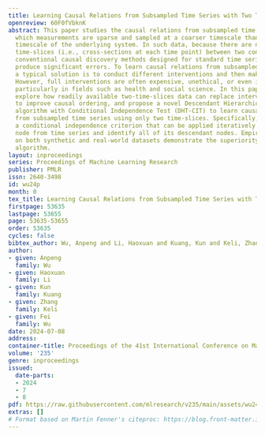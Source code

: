 ```yaml
---
title: Learning Causal Relations from Subsampled Time Series with Two Time-Slices
openreview: 60F0fVbknK
abstract: This paper studies the causal relations from subsampled time series, in
  which measurements are sparse and sampled at a coarser timescale than the causal
  timescale of the underlying system. In such data, because there are numerous missing
  time-slices (i.e., cross-sections at each time point) between two consecutive measurements,
  conventional causal discovery methods designed for standard time series data would
  produce significant errors. To learn causal relations from subsampled time series,
  a typical solution is to conduct different interventions and then make a comparison.
  However, full interventions are often expensive, unethical, or even infeasible,
  particularly in fields such as health and social science. In this paper, we first
  explore how readily available two-time-slices data can replace intervention data
  to improve causal ordering, and propose a novel Descendant Hierarchical Topology
  algorithm with Conditional Independence Test (DHT-CIT) to learn causal relations
  from subsampled time series using only two time-slices. Specifically, we develop
  a conditional independence criterion that can be applied iteratively to test each
  node from time series and identify all of its descendant nodes. Empirical results
  on both synthetic and real-world datasets demonstrate the superiority of our DHT-CIT
  algorithm.
layout: inproceedings
series: Proceedings of Machine Learning Research
publisher: PMLR
issn: 2640-3498
id: wu24p
month: 0
tex_title: Learning Causal Relations from Subsampled Time Series with Two Time-Slices
firstpage: 53635
lastpage: 53655
page: 53635-53655
order: 53635
cycles: false
bibtex_author: Wu, Anpeng and Li, Haoxuan and Kuang, Kun and Keli, Zhang and Wu, Fei
author:
- given: Anpeng
  family: Wu
- given: Haoxuan
  family: Li
- given: Kun
  family: Kuang
- given: Zhang
  family: Keli
- given: Fei
  family: Wu
date: 2024-07-08
address:
container-title: Proceedings of the 41st International Conference on Machine Learning
volume: '235'
genre: inproceedings
issued:
  date-parts:
  - 2024
  - 7
  - 8
pdf: https://raw.githubusercontent.com/mlresearch/v235/main/assets/wu24p/wu24p.pdf
extras: []
# Format based on Martin Fenner's citeproc: https://blog.front-matter.io/posts/citeproc-yaml-for-bibliographies/
---
```

